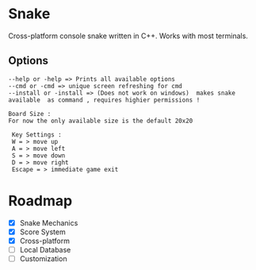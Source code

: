 # Snake
Cross-platform console snake written in C++. Works with most terminals. 

## Options
```
--help or -help => Prints all available options
--cmd or -cmd => unique screen refreshing for cmd
--install or -install => (Does not work on windows)  makes snake available  as command , requires highier permissions !

Board Size :
For now the only available size is the default 20x20

 Key Settings :
 W = > move up
 A = > move left
 S = > move down
 D = > move right
 Escape = > immediate game exit

```


# Roadmap

- [x] Snake Mechanics
- [x] Score System
- [x] Cross-platform 
- [ ] Local Database
- [ ] Customization

 ```